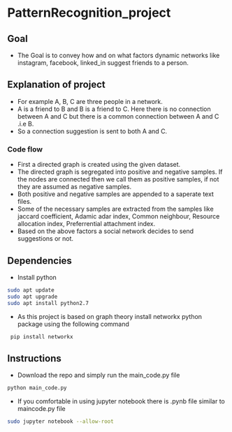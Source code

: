 # PatternRecognition_project


## Goal
- The Goal is to convey how and on what factors dynamic networks like instagram, facebook, linked_in suggest friends to a person.

## Explanation of project
- For example A, B, C are three people in a network.
- A is a friend to B and B is a friend to C. Here there is no connection between A and C but there is a common connection between A and C .i.e B.
- So a connection suggestion is sent to both A and C.

### Code flow
- First a directed graph is created using the given dataset.
- The directed graph is segregated into positive and negative samples. If the nodes are connected then we call them as positive samples, if not they are assumed as negative samples.
- Both positive and negative samples are appended to a saperate text files.
- Some of the necessary samples are extracted from the samples like jaccard coefficient, Adamic adar index, Common neighbour, Resource allocation index, Preferrential attachment index.
- Based on the above factors a social network decides to send suggestions or not. 

## Dependencies

- Install python
```sh
sudo apt update
sudo apt upgrade
sudo apt install python2.7
```
- As this project is based on graph theory install networkx python package using the following command

```sh
 pip install networkx
 ```
 
## Instructions

- Download the repo and simply run the main_code.py file

```sh
python main_code.py
```
- If you comfortable in using jupyter notebook there is .pynb file similar to maincode.py file
```sh
sudo jupyter notebook --allow-root
```
 
